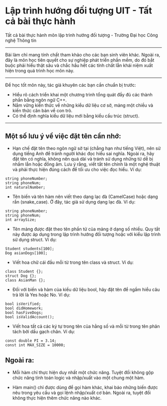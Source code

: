 # Lập trình hướng đối tượng UIT - Tất cả bài thực hành
Tất cả bài thực hành môn lập trình hướng đối tượng - Trường Đại học Công nghệ Thông tin
____________________________
Bài làm chỉ mang tính chất tham khảo cho các bạn sinh viên khác. Ngoài ra, đây là môn học tiên quyết cho sự nghiệp phát triển phần mềm, do đó bắt buộc phải hiểu thật sâu và chắc hầu hết các tính chất lẫn khái niệm xuất hiện trong quá trình học môn này.
____________________________
Để học tốt môn này, tác giả khuyên các bạn cần chuẩn bị trước:
- Hiểu rõ cách triển khai một chương trình tổng quát đầy đủ các thành phần bằng ngôn ngữ C++.
- Nắm vững kiến thức về những kiểu dữ liệu cơ sở, mảng một chiều và kiến thức căn bản về con trỏ.
- Có thể định nghĩa kiểu dữ liệu mới bằng kiểu cấu trúc (struct).
____________________________
## Một số lưu ý về việc đặt tên cần nhớ:

- Hạn chế đặt tên theo ngôn ngữ sở tại (chẳng hạn như tiếng Việt), nên sử dụng tiếng Anh để tránh người khác đọc hiểu sai nghĩa. Ngoài ra, hãy đặt tên có nghĩa, không nên quá dài và tránh sử dụng những từ dễ bị nhầm lẫn hoặc đồng âm. Lưu ý rằng, viết tắt tên chính là một nghệ thuật và phải thực hiện đúng cách để tối ưu cho việc đọc hiểu.
Ví dụ: 
```
string phoneNumber;
string phoneNum;
int naturalNumber;
```

- Tên biến và tên hàm nên viết theo dạng lạc đà (CamelCase) hoặc dạng rắn (snake_case). Ở đây, tác giả sử dụng dạng lạc đà. Ví dụ:
```
string phoneNumber; 
string phoneNum;
int arraySize;
```
- Tên mảng được đặt theo tên phần tử của mảng ở dạng số nhiều. Quy tắt này được áp dụng trong lập trình hướng đối tượng hoặc với kiểu lập trình sử dụng struct.
Ví dụ: 
```
Student students[100];
Dog asianDogs[100];
```

- Viết hoa chữ cái đầu mỗi từ trong tên class và struct.
Ví dụ:
```
class Student {};
struct Dog {};
class AsianMan {};
```

- Đối với biến và hàm của kiều dữ liệu bool, hãy đặt tên để ngầm hiểu câu trả lời là Yes hoặc No.
Ví dụ:
```
bool isVerified;
bool didHomework;
bool hasFiveDogs;
bool isValidAccount();
```

- Viết hoa tất cả các ký tự trong tên của hằng số và mỗi từ trong tên phân tách bởi dấu gạch chân.
Ví dụ: 
```
const double PI = 3.14;
const int MAX_SIZE = 10000;
```

## Ngoài ra:
- Mỗi hàm chỉ thực hiện duy nhất một chức năng. Tuyệt đối không gộp chức năng tính toán logic và nhập/xuất vào một chung một hàm.

- Hàm main() chỉ được dùng để gọi hàm khác, khai báo những biến được nêu trong yêu cầu và gọi lệnh nhập/xuất cơ bản. Ngoài ra, tuyệt đối không thực hiện thêm chức năng nào khác.
